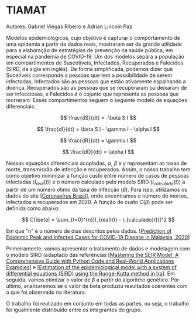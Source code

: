 # TIAMAT

Autores: Gabriel Viégas Ribeiro e Adrian Lincoln Paz

Modelos epidemiológicos, cujo objetivo é capturar o comportamento de uma epidemia a partir
de dados reais, mostraram ser de grande utilidade para a elaboração de estratégias de prevenção
na saúde pública, em especial na pandemia de COVID-19. Um dos modelos separa a população em
compartimentos de Suscetíveis, Infectados, Recuperados e Falecidos (SIRD, da sigla em inglês). De forma simplificada, podemos dizer que Sucetíveis corresponde a pessoas que tem a possibilidade de serem infectadas, Infectados são as pessoas que estão ativamente espalhando a doença, Recuperados são as pessoas que se recuperaram ou deixaram de ser infecciosas, e Falecidos é o cojunto que representa as pessoas que morreram. Esses compartimentos seguem o seguinte modelo de equações diferenciais:

$$
\frac{dS}{dt} = -\beta S I
$$

$$
\frac{dI}{dt} = \beta S I - \gamma I - \alpha I
$$

$$
\frac{dR}{dt} = \gamma I
$$

$$
\frac{dD}{dt} = \alpha I 
$$

Nessas equações diferenciais acopladas, $\alpha$, $\beta$ e $\gamma$ representam as taxas de morte, transmissão de infecção e recuperados. Assim, o nosso trabalho tem como objetivo minimizar a função custo entre número de casos de pessoas infectadas ($I_{real}(t)$) e o número calculado pelo modelo SIRD ($I_{calculado}(t)$) a partir de um número ótimo da taxa de infecção ($\beta$). Para isso, utilizamos os dados do site [[Coronavírus Brasil](https://covid.saude.gov.br/)], onde encontramos o número de mortos, infectados e recuperados em 2020. A função de custo  $C(\beta)$ pode ser definida como abaixo:

$$
C(\beta) = \sum_{t=0}^{n}[I_{real}(t) - I_{calculado}(t)]^2
$$

Em que "n" é o número de dias descritos pelos dados. [[Prediction of Epidemic Peak and Infected Cases for COVID-19 Disease in Malaysia, 2020](https://pmc.ncbi.nlm.nih.gov/articles/PMC7312594/pdf/ijerph-17-04076.pdf)]

Primeiramente, vamos apresentar o tratamento de dados e modelagem com o modelo SIRD (adaptado das referências [[Mastering the SEIR Model: A Comprehensive Guide with Python Code and Real-World Applications Examples](https://medium.com/pythoneers/mastering-the-seir-model-a-comprehensive-guide-with-python-code-and-real-world-applications-da7584a4fb23)] e [[Estimation of the epidemiological model with a system of
differential equations (SIRD) using the Runge-Kutta method in
Ira](https://ijnaa.semnan.ac.ir/article_6509.html)]. Em seguida, vamos otimizar o valor de $\beta$ a partir do algoritmo genético. Por último, analisaremos se o valor de beta produziu resultados coerentes com o que foi observado na literatura. 

O trabalho foi realizado em conjunto em todas as partes, ou seja, o trabalho foi igualmente distribuído entre os integrantes do grupo. 
